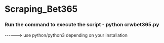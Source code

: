# Scraping_Bet365


### Run the command to execute the script - python crwbet365.py

------> use python/python3 depending on your installation
